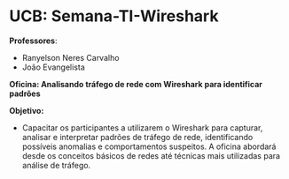 # UCB: Semana-TI-Wireshark

**Professores**:
- Ranyelson Neres Carvalho
- João Evangelista

**Oficina: Analisando tráfego de rede com Wireshark para identificar padrões**

**Objetivo:** 
- Capacitar os participantes a utilizarem o Wireshark para capturar, analisar e interpretar padrões de tráfego de rede, identificando possíveis anomalias e comportamentos suspeitos. A oficina abordará desde os conceitos básicos de redes até técnicas mais utilizadas para análise de tráfego. 
